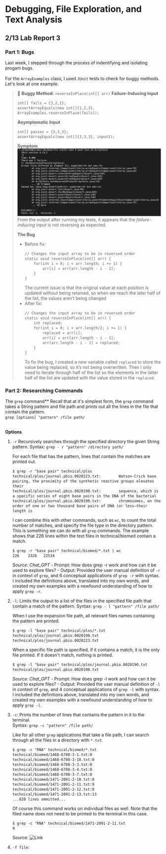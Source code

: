 # Debugging, File Exploration, and Text Analysis

## 2/13 Lab Report 3

### Part 1: Bugs
Last week, I stepped through the process of indentifying and isolating progam bugs.  
<br/>For the `ArrayExamples` class, I used `JUnit` tests to check for buggy methods. Let's look at one example.
> 🔄 **Buggy Method:** `reverseInPlace(int[] arr)`
> **Failure-Inducing Input**
> ```
> int[] fails = {3,2,1};
> assertArrayEquals(new int[]{1,2,3}, ArrayExamples.reverseInPlace(fails));
> ```
> 
> **Asymptomatic Input**
> ```
> int[] passes = {3,3,3};
> assertArrayEquals(new int[]{3,3,3}, input1);
> ```
> 
> **Symptom**
> ![Image](screenshots/bug-symptom.png)  
> From the output after running my tests, it appears that the _failure-inducing input_ is not reversing as expected.
> 
> **The Bug**
> - Before fix:
>   ```
>   // Changes the input array to be in reversed order
>   static void reverseInPlace(int[] arr) {
>       for(int i = 0; i < arr.length; i += 1) {
>           arr[i] = arr[arr.length - i - 1];
>       }
>   }
>   ```
>   The current issue is that the original value at each position is updated without being retained, so when we reach the later half of the list, the values aren’t being changed
> - After fix:
>   ```
>   // Changes the input array to be in reversed order
>   static void reverseInPlace(int[] arr) {
>       int replaced;
>       for(int i = 0; i < arr.length/2; i += 1) {
>           replaced = arr[i];
>           arr[i] = arr[arr.length - i - 1];
>           arr[arr.length - i - 1] = replaced;
>       }
>   }
>   ```
>   To fix the bug, I created a new variable called `replaced` to store the value being replaced, so it’s not being overwritten. Then I only need to iterate through half of the list so the elements in the latter half of the list are updated with the value stored in the `replaced`.

### Part 2: Researching Commands

The `grep` command**
Recall that at it's simplest form, the `grep` command takes a String pattern and file path and prints out all the lines in the file that contain the pattern.  
`grep [options] "pattern" /file path/`  

<br/>**Options**
1. `-r` Recursively searches through the specified directory the given String pattern.
   Syntax: `grep - r "pattern" /directory path/`  
   
   For each file that has the pattern, lines that contain the matches are printed out.
   ```
   $ grep -r "base pair" technical/plos
   technical/plos/journal.pbio.0020223.txt:        Watson-Crick base pairing, the proximity of the synthetic reactive groups elevates their
   technical/plos/journal.pbio.0020190.txt:        sequence, which is a specific series of eight base pairs in the DNA of the bacterial
   technical/plos/journal.pbio.0020190.txt:        chromosomes, on the order of one or two thousand base pairs of DNA (or less—their length is
   ```
   I can combine this with other commands, such as `wc`, to count the total number of matches, and specify the file type in the directory pattern. This is something we can do with all `grep` commands. The example shows that 226 lines within the text files in technical/biomed contain a match. 
   ```
   $ grep -r "base pair" technical/biomed/*.txt | wc
   226    2326   22534
   ```
   _Source: Chat_GPT_
       - Prompt: How does grep -r work and how can it be used to explore files?
       - Output: Provided the user manual definition of `-r` in context of `grep`, and 6 conceptual applications of `grep -r` with syntax. I included the definitions above, translated into my own words, and created my own examples with a newfound understanding of how to apply `grep -r`.
  
2. `-l`: Limits the output to a list of the files in the specified file path that contain a match of the pattern.
   Syntax: `grep - l "pattern" /file path/`

   When I use the expansion file path, all relevant files names containing the pattern are printed.
   ```
   $ grep -l "base pair" technical/plos/*.txt
   technical/plos/journal.pbio.0020190.txt
   technical/plos/journal.pbio.0020223.txt
   ```

   When a specific file path is specified, if it contains a match, it is the only file printed. If it doesn't match, nothing is printed.
   ```
   $ grep -l "base pair" technical/plos/journal.pbio.0020190.txt
   technical/plos/journal.pbio.0020190.txt
   ```

   _Source: Chat_GPT_
       - Prompt: How does grep -l work and how can it be used to explore files?
       - Output: Provided the user manual definition of `-l` in context of `grep`, and 4 conceptual applications of `grep -l` with syntax. I included the definitions above, translated into my own words, and created my own examples with a newfound understanding of how to apply `grep -l`.
   
3. `-c`: Prints the number of lines that contains the pattern in it to the terminal.  
   Syntax: `grep -c "pattern" /file path/`  

   Like for all other `grep` applications that take a file path, I can search through all the files in a directory with `*.txt`.
   ```
   $ grep -c "RNA" technical/biomed/*.txt
   technical/biomed/1468-6708-3-1.txt:0
   technical/biomed/1468-6708-3-10.txt:0
   technical/biomed/1468-6708-3-3.txt:0
   technical/biomed/1468-6708-3-4.txt:0
   technical/biomed/1468-6708-3-7.txt:0
   technical/biomed/1471-2091-2-10.txt:0
   technical/biomed/1471-2091-2-11.txt:9
   technical/biomed/1471-2091-2-12.txt:0
   technical/biomed/1471-2091-2-13.txt:13
   ...828 lines ommitted...
   ```
   Of course this command works on individual files as well. Note that the filed name does not need to be printed to the terminal in this case.
   ```
   $ grep -c "RNA" technical/biomed/1471-2091-2-11.txt
   9
   ```
   Source: ![Link](https://www.geeksforgeeks.org/grep-command-in-unixlinux/)
   
5. `-f file`:

